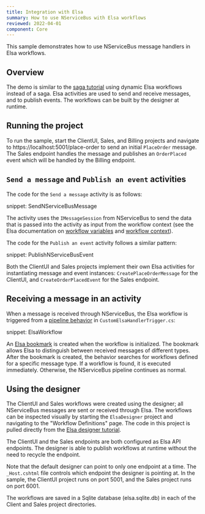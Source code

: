 ```yaml
---
title: Integration with Elsa
summary: How to use NServiceBus with Elsa workflows
reviewed: 2022-04-01
component: Core
---
```


This sample demonstrates how to use NServiceBus message handlers in Elsa workflows.

## Overview

The demo is similar to the [saga tutorial](/tutorials/nservicebus-sagas/1-saga-basics/) using dynamic Elsa workflows instead of a saga. Elsa activities are used to send and receive messages, and to publish events. The workflows can be built by the designer at runtime.

## Running the project

To run the sample, start the ClientUI, Sales, and Billing projects and navigate to https://localhost:5001/place-order to send an initial `PlaceOrder` message. The Sales endpoint handles the message and publishes an `OrderPlaced` event which will be handled by the Billing endpoint.

## `Send a message` and `Publish an event` activities

The code for the `Send a message` activity is as follows:

snippet: SendNServiceBusMessage

The activity uses the `IMessageSession` from NServiceBus to send the data that is passed into the activity as input from the workflow context (see the Elsa documentation on [workflow variables](https://elsa-workflows.github.io/elsa-core/docs/concepts/concepts-workflow-variables) and [workflow context](https://elsa-workflows.github.io/elsa-core/docs/concepts/concepts-workflow-context)).

The code for the `Publish an event` activity follows a similar pattern:

snippet: PublishNServiceBusEvent

Both the ClientUI and Sales projects implement their own Elsa activities for instantiating message and event instances: `CreatePlaceOrderMessage` for the ClientUI, and `CreateOrderPlacedEvent` for the Sales endpoint.

## Receiving a message in an activity

When a message is received through NServiceBus, the Elsa workflow is triggered from a [pipeline behavior](/nservicebus/pipeline/manipulate-with-behaviors.md) in `CustomElsaHandlerTrigger.cs`:

snippet: ElsaWorkflow

 An [Elsa bookmark](https://elsa-workflows.github.io/elsa-core/docs/next/guides/guides-blocking-activities#bookmarks) is created when the workflow is initialized. The bookmark allows Elsa to distinguish between received messages of different types. After the bookmark is created, the behavior searches for workflows defined for a specific message type. If a workflow is found, it is executed immediately. Otherwise, the NServiceBus pipeline continues as normal.

## Using the designer

The ClientUI and Sales workflows were created using the designer; all NServiceBus messages are sent or received through Elsa. The workflows can be inspected visually by starting the `ElsaDesigner` project and navigating to the "Workflow Definitions" page. The code in this project is pulled directly from the [Elsa designer tutorial](https://elsa-workflows.github.io/elsa-core/docs/quickstarts/quickstarts-aspnetcore-server-dashboard).

The ClientUI and the Sales endpoints are both configured as Elsa API endpoints. The designer is able to publish workflows at runtime without the need to recycle the endpoint.

Note that the default designer can point to only one endpoint at a time. The `_Host.cshtml` file controls which endpoint the designer is pointing at. In the sample, the ClientUI project runs on port 5001, and the Sales project runs on port 6001.

The workflows are saved in a Sqlite database (elsa.sqlite.db) in each of the Client and Sales project directories.
